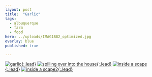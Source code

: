 ```yaml
---
layout: post
title:  "Garlic"
tags:
  - albuquerque
  - farm
  - food
hero: ../uploads/IMAG1882_optimized.jpg
overlay: blue
published: true

---
```


[![garlic](../uploads/IMAG1882_optimized.jpg){:.lead}](../uploads/IMAG1882.jpg)
[![spilling over into the house](../uploads/IMAG1881_optimized.jpg){:.lead}](../uploads/IMAG1881.jpg)
[![inside a scape](../uploads/IMAG1885_optimized.jpg){:.lead}](../uploads/IMAG1885.jpg)
[![inside a scape2](../uploads/IMAG1888_optimized.jpg){:.lead}](../uploads/IMAG1888.jpg)